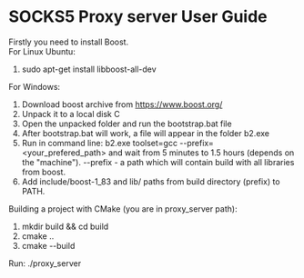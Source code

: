 # SOCKS5 Proxy server User Guide

Firstly you need to install Boost. \
For Linux Ubuntu:
1) sudo apt-get install libboost-all-dev

For Windows:
1) Download boost archive from https://www.boost.org/
2) Unpack it to a local disk C
3) Open the unpacked folder and run the bootstrap.bat file
4) After bootstrap.bat will work, a file will appear in the folder b2.exe
5) Run in command line: b2.exe toolset=gcc --prefix=<your_prefered_path> and wait from 5 minutes to 1.5 hours (depends on the "machine"). --prefix - a path which will contain build with all libraries from boost.
6) Add include/boost-1_83 and lib/ paths from build directory (prefix) to PATH.


Building a project with CMake (you are in proxy_server path):

1) mkdir build && cd build
2) cmake ..
3) cmake --build

Run:
./proxy_server <port>